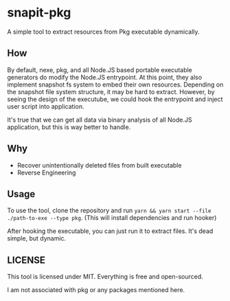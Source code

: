 # snapit-pkg

A simple tool to extract resources from Pkg executable dynamically.

## How

By default, nexe, pkg, and all Node.JS based portable executable generators do modify the Node.JS entrypoint.
At this point, they also implement snapshot fs system to embed their own resources.
Depending on the snapshot file system structure, it may be hard to extract.
However, by seeing the design of the executube, we could hook the entrypoint and inject user script into application.

It's true that we can get all data via binary analysis of all Node.JS application, but this is way better to handle.

## Why

- Recover unintentionally deleted files from built executable
- Reverse Engineering

## Usage

To use the tool, clone the repository and run `yarn && yarn start --file ./path-to-exe --type pkg`.
(This will install dependencies and run hooker)

After hooking the executable, you can just run it to extract files.
It's dead simple, but dynamic.

## LICENSE

This tool is licensed under MIT.
Everything is free and open-sourced.

I am not associated with pkg or any packages mentioned here.

